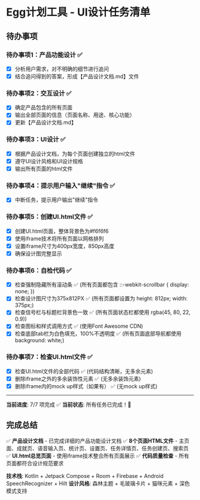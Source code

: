 # Egg计划工具 - UI设计任务清单

## 待办事项

### 待办事项1：产品功能设计 ✅
- [x] 分析用户需求，对不明确的细节进行追问
- [x] 结合追问得到的答案，形成【产品设计文档.md】文件

### 待办事项2：交互设计 ✅
- [x] 确定产品包含的所有页面
- [x] 输出全部页面的信息（页面名称、用途、核心功能）
- [x] 更新【产品设计文档.md】

### 待办事项3：UI设计 ✅
- [x] 根据产品设计文档，为每个页面创建独立的html文件
- [x] 遵守UI设计风格和UI设计规格
- [x] 输出所有页面的html文件

### 待办事项4：提示用户输入"继续"指令 ✅
- [x] 中断任务，提示用户输出"继续"指令

### 待办事项5：创建UI.html文件 ✅
- [x] 创建UI.html页面，整体背景色为#f6f6f6
- [x] 使用iframe技术将所有页面以网格排列
- [x] 设置iframe尺寸为400px宽度，850px高度
- [x] 确保设计图完整显示

### 待办事项6：自检代码 ✅
- [x] 检查强制隐藏所有滚动条 ✅ (所有页面都包含 ::-webkit-scrollbar { display: none; })
- [x] 检查设计图尺寸为375x812PX ✅ (所有页面都设置为 height: 812px; width: 375px;)
- [x] 检查信号栏与标题栏背景色一致 ✅ (所有页面状态栏都使用 rgba(45, 80, 22, 0.9))
- [x] 检查图标和样式调用方式 ✅ (使用Font Awesome CDN)
- [x] 检查底部tab栏为白色填充，100%不透明度 ✅ (所有页面底部导航都使用 background: white;)

### 待办事项7：检查UI.html文件 ✅
- [x] 检查UI.html文件的全部代码 ✅ (代码结构清晰，无多余元素)
- [x] 删除iframe之外的多余装饰性元素 ✅ (无多余装饰元素)
- [x] 删除iframe内的mock up样式（如果有） ✅ (无mock up样式)

---

**当前进度**: 7/7 项完成 ✅
**当前状态**: 所有任务已完成！🎉

## 完成总结

✅ **产品设计文档** - 已完成详细的产品功能设计文档
✅ **8个页面HTML文件** - 主页面、成就页、语音输入页、统计页、设置页、任务详情页、任务创建页、搜索页
✅ **UI.html总览页面** - 使用iframe技术整合所有页面展示
✅ **代码质量检查** - 所有页面都符合设计规范要求

**技术栈**: Kotlin + Jetpack Compose + Room + Firebase + Android SpeechRecognizer + Hilt
**设计风格**: 森林主题 + 毛玻璃卡片 + 猫咪元素 + 深色模式支持 